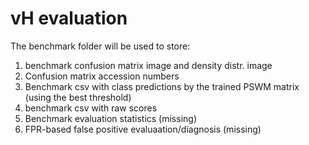 # vH evaluation

The benchmark folder will be used to store:

1. benchmark confusion matrix image and density distr. image
2. Confusion matrix accession numbers
3. Benchmark csv with class predictions by the trained PSWM matrix 
(using the best threshold)
4. benchmark csv with raw scores
4. Benchmark evaluation statistics (missing)
5. FPR-based false positive evaluaation/diagnosis (missing)
